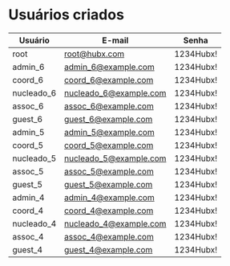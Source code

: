 # Usuários criados

| Usuário | E-mail | Senha |
|--------|--------|------|
| root | root@hubx.com | 1234Hubx! |
| admin_6 | admin_6@example.com | 1234Hubx! |
| coord_6 | coord_6@example.com | 1234Hubx! |
| nucleado_6 | nucleado_6@example.com | 1234Hubx! |
| assoc_6 | assoc_6@example.com | 1234Hubx! |
| guest_6 | guest_6@example.com | 1234Hubx! |
| admin_5 | admin_5@example.com | 1234Hubx! |
| coord_5 | coord_5@example.com | 1234Hubx! |
| nucleado_5 | nucleado_5@example.com | 1234Hubx! |
| assoc_5 | assoc_5@example.com | 1234Hubx! |
| guest_5 | guest_5@example.com | 1234Hubx! |
| admin_4 | admin_4@example.com | 1234Hubx! |
| coord_4 | coord_4@example.com | 1234Hubx! |
| nucleado_4 | nucleado_4@example.com | 1234Hubx! |
| assoc_4 | assoc_4@example.com | 1234Hubx! |
| guest_4 | guest_4@example.com | 1234Hubx! |
